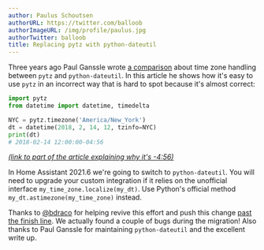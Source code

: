 ```yaml
---
author: Paulus Schoutsen
authorURL: https://twitter.com/balloob
authorImageURL: /img/profile/paulus.jpg
authorTwitter: balloob
title: Replacing pytz with python-dateutil
---
```


Three years ago Paul Ganssle wrote [a comparison](https://blog.ganssle.io/articles/2018/03/pytz-fastest-footgun.html) about time zone handling between `pytz` and `python-dateutil`. In this article he shows how it's easy to use `pytz` in an incorrect way that is hard to spot because it's almost correct:

```python
import pytz
from datetime import datetime, timedelta

NYC = pytz.timezone('America/New_York')
dt = datetime(2018, 2, 14, 12, tzinfo=NYC)
print(dt)
# 2018-02-14 12:00:00-04:56
```

_[(link to part of the article explaining why it's -4:56)](https://blog.ganssle.io/articles/2018/03/pytz-fastest-footgun.html#pytz-s-time-zone-model)_

In Home Assistant 2021.6 we're going to switch to `python-dateutil`. You will need to upgrade your custom integration if it relies on the unofficial interface `my_time_zone.localize(my_dt)`. Use Python's official method `my_dt.astimezone(my_time_zone)` instead.

Thanks to [@bdraco] for helping revive this effort and push this change [past the finish line](https://github.com/home-assistant/core/pull/49643). We actually found a couple of bugs during the migration! Also thanks to Paul Ganssle for maintaining `python-dateutil` and the excellent write up.

[@bdraco]: https://github.com/bdraco
